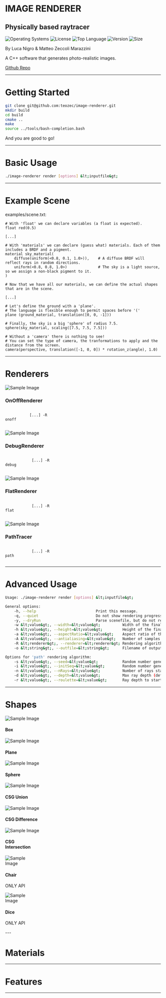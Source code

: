 <!-- .slide: data-state="layout-title"  -->

# IMAGE RENDERER

## Physically based raytracer

![Operating Systems](https://img.shields.io/badge/OS-Linux%20%7C%20MacOS%20%7C%20Windows-lightgrey)
![License](https://img.shields.io/github/license/teozec/image-renderer)
![Top Language](https://img.shields.io/github/languages/top/teozec/image-renderer)
![Version](https://img.shields.io/github/v/release/teozec/image-renderer)
![Size](https://img.shields.io/github/repo-size/teozec/image-renderer)

<p>By Luca Nigro & Matteo Zeccoli Marazzini</p>

<p>A C++ software that generates photo-realistic images.</p>
  
<p class="no-fragment btn-group" role="group" aria-label="Basic example">
<a class="btn btn-lg btn-warning text-dark" href="https://github.com/teozec/image-renderer">Github Repo</a>
</p>

---

# Getting Started

```bash [1|2-5|6]
git clone git@github.com:teozec/image-renderer.git
mkdir build
cd build
cmake ..
make
source ../tools/bash-completion.bash
```

And you are good to go!

---

# Basic Usage

```bash
./image-renderer render [options] &lt;inputfile&gt;
```

---

# Example Scene

examples/scene.txt:

``` [|1-4|6-10|12-21|23-25]
# With 'float' we can declare variables (a float is expected).
float red(0.5)

[...]

# With 'materials' we can declare (guess what) materials. Each of them includes a BRDF and a pigment.
material sky_material(
	diffuse(uniform(<0.8, 0.1, 1.0>)),    # A diffuse BRDF will reflect rays in random directions.
	uniform(<0.8, 0.8, 1.0>)              # The sky is a light source, so we assign a non-black pigment to it.
)

# Now that we have all our materials, we can define the actual shapes that are in the scene.

[...]

# Let's define the ground with a 'plane'.
# The language is flexible enough to permit spaces before '('
plane (ground_material, translation([0, 0, -1]))

# Finally, the sky is a big 'sphere' of radius 7.5.
sphere(sky_material, scaling([7.5, 7.5, 7.5]))

# Without a 'camera' there is nothing to see!
# You can set the type of camera, the tranformations to apply and the distance from the screen.
camera(perspective, translation([-1, 0, 0]) * rotation_z(angle), 1.0)
```
---
# Renderers

<div class="card-group">
  <div class="card fragment fade-in-then-semi-out" style="width: 12em">
    <img data-src="images/renderer_onoff.png" class="card-img-top img-fluid" alt="Sample Image">
    <div class="card-body">
      <h3 class="card-title">OnOffRenderer</h3>
      <p class="card-text">
          <code>
           [...] -R onoff
          </code>
      </p>
    </div>
  </div>
  <div class="card fragment fade-in-then-semi-out" style="width: 12em">
    <img data-src="images/renderer_debug.png" class="card-img-top img-fluid" alt="Sample Image">
    <div class="card-body">
      <h3 class="card-title">DebugRenderer</h3>
      <p class="card-text">
          <code>
            [...] -R debug
          </code>
      </p>
    </div>
  </div>
  <div class="card fragment fade-in-then-semi-out" style="width: 12em">
    <img data-src="images/renderer_flat.png" class="card-img-top img-fluid" alt="Sample Image">
    <div class="card-body">
      <h3 class="card-title">FlatRenderer</h3>
      <p class="card-text">
          <code>
            [...] -R flat
          </code>
      </p>
    </div>
  </div>
  <div class="card fragment fade-in-then-semi-out" style="width: 12em">
    <img data-src="images/renderer_path.png" class="card-img-top img-fluid" alt="Sample Image">
    <div class="card-body">
      <h3 class="card-title">PathTracer</h3>
      <p class="card-text">
          <code>
            [...] -R path
          </code>
    </div>
  </div>
</div>

---

# Advanced Usage

```bash [1|3-13|14-20]
Usage: ./image-renderer render [options] &lt;inputfile&gt;

General options:
	-h, --help                           Print this message.
	-q, --quiet                          Do not show rendering progress.
	-y, --dryRun                         Parse scenefile, but do not render image.
	-w &lt;value&gt;, --width=&lt;value&gt;          Width of the final image (default 640).
	-h &lt;value&gt;, --height=&lt;value&gt;         Height of the final image (default 480).
	-a &lt;value&gt;, --aspectRatio=&lt;value&gt;    Aspect ratio of the final image (default width/height).
	-A &lt;value&gt;, --antialiasing=&lt;value&gt;   Number of samples per single pixel (default 0).
	-R &lt;renderer&gt;, --renderer=&lt;renderer&gt; Rendering algorithm (default 'path').
	-o &lt;string&gt;, --outfile=&lt;string&gt;      Filename of output image.

Options for 'path' rendering algorithm:
	-s &lt;value&gt;, --seed=&lt;value&gt;           Random number generator seed (default 42).
	-i &lt;value&gt;, --initSeq=&lt;value&gt;        Random number generator init sequence (default 54).
	-n &lt;value&gt;, --nRays=&lt;value&gt;          Number of rays started at each intersection (default 3).
	-d &lt;value&gt;, --depth=&lt;value&gt;          Max ray depth (default 4).
	-r &lt;value&gt;, --roulette=&lt;value&gt;       Ray depth to start Russian roulette (default 3).
```

---

# Shapes

<div class="card-group">
  <div class="card fragment fade-in" style="width: 8em">
    <img data-src="images/shape_cube.gif" class="card-img-top img-fluid" alt="Sample Image">
    <div class="card-body">
      <h4 class="card-title">Box</h4>
    </div>
  </div>
  <div class="card fragment fade-in" style="width: 8em">
    <img data-src="images/shape_plane.gif" class="card-img-top img-fluid" alt="Sample Image">
    <div class="card-body">
      <h4 class="card-title">Plane</h4>
    </div>
  </div>
  <div class="card fragment fade-in" style="width: 8em">
    <img data-src="images/shape_sphere.gif" class="card-img-top img-fluid" alt="Sample Image">
    <div class="card-body">
      <h4 class="card-title">Sphere</h4>
    </div>
  </div>
  <div class="card fragment fade-in" style="width: 8em">
    <img data-src="images/shape_union.gif" class="card-img-top img-fluid" alt="Sample Image">
    <div class="card-body">
      <h4 class="card-title">CSG Union</h4>
    </div>
  </div>
  <div class="card fragment fade-in" style="width: 8em">
    <img data-src="images/shape_difference.gif" class="card-img-top img-fluid" alt="Sample Image">
    <div class="card-body">
      <h4 class="card-title">CSG Difference</h4>
    </div>
  </div>
  <div class="card fragment fade-in" style="width: 8em">
    <img data-src="images/shape_intersection.gif" class="card-img-top img-fluid" alt="Sample Image">
    <div class="card-body">
      <h4 class="card-title">CSG Intersection</h4>
    </div>
  </div>
</div>
<div class="card-group">
  <div class="card fragment fade-in" style="width: 6em">
    <img data-src="images/asset_chair.gif" class="card-img-top img-fluid" alt="Sample Image">
    <div class="card-body">
      <h4 class="card-title">Chair</h4>
      <div class="alert alert-danger fragment">
	<p class="card-text">ONLY API</p>
      </div>
    </div>
  </div>
  <div class="card fragment fade-in" style="width: 6em">
    <img data-src="images/asset_dice.gif" class="card-img-top img-fluid" alt="Sample Image">
    <div class="card-body">
      <h4 class="card-title">Dice</h4>
      <div class="alert alert-danger fragment">
        <p class="card-text">ONLY API</p>
      </div>
    </div>
  </div>
</div>
---

<!-- .slide: data-state="layout-background-image" data-background-image="images/materials.gif" -->
  
# Materials

---

# Features

---

<!-- .slide: data-state="layout-background-image" data-background-image="images/antialiasing.gif" -->
